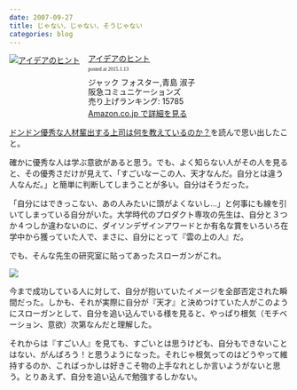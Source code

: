 ```yaml
---
date: 2007-09-27
title: じゃない、じゃない、そうじゃない
categories: blog
---
```


<div class="azlink-box"><div class="azlink-image" style="float:left"><a href="http://www.amazon.co.jp/exec/obidos/ASIN/4484031019/warikiru-22/" name="azlinklink" target="_blank"><img src="http://ecx.images-amazon.com/images/I/417NZZW9GVL._SL160_.jpg" alt="アイデアのヒント" style="border:none" /></a></div><div class="azlink-info" style="float:left;margin-left:15px;line-height:120%"><div class="azlink-name" style="margin-bottom:10px;line-height:120%"><a href="http://www.amazon.co.jp/exec/obidos/ASIN/4484031019/warikiru-22/" name="azlinklink" target="_blank">アイデアのヒント</a><div class="azlink-powered-date" style="font-size:7pt;margin-top:5px;font-family:verdana;line-height:120%">posted at 2015.1.13</div></div><div class="azlink-detail">ジャック フォスター,青島 淑子<br />阪急コミュニケーションズ<br />売り上げランキング: 15785<br /></div><div class="azlink-link" style="margin-top:5px"><a href="http://www.amazon.co.jp/exec/obidos/ASIN/4484031019/warikiru-22/" target="_blank">Amazon.co.jp で詳細を見る</a></div></div><div class="azlink-footer" style="clear:left"></div></div>

[ドンドン優秀な人材輩出する上司は何を教えているのか？](http://d.hatena.ne.jp/favre21/20070925#1190708583)を読んで思い出したこと。

確かに優秀な人は学ぶ意欲があると思う。でも、よく知らない人がその人を見ると、その優秀さだけが見えて、「すごいなーこの人、天才なんだ。自分とは違う人なんだ。」と簡単に判断してしまうことが多い。自分はそうだった。

「自分にはできっこない、あの人みたいに頭がよくないし…」と何事にも線を引いてしまっている自分がいた。大学時代のプロダクト専攻の先生は、自分と３つか４つしか違わないのに、ダイソンデザインアワードとか有名な賞をいろいろ在学中から獲っていた人で、まさに、自分にとって『雲の上の人』だ。 

でも、そんな先生の研究室に貼ってあったスローガンがこれ。

![](/mol/images/2007/0927-00.png)

今まで成功している人に対して、自分が抱いていたイメージを全部否定された瞬間だった。しかも、それが実際に自分が『天才』と決めつけていた人がこのようにスローガンとして、自分を追い込んでいる様を見ると、やっぱり根気（モチベーション、意欲）次第なんだと理解した。

それからは『すごい人』を見ても、すごいとは思うけども、自分もできないことはない、がんばろう！と思うようになった。それじゃ根気ってのはどうやって維持するのか、こればっかしは好きこそ物の上手なれとしか言いようがないと思う。とりあえず、自分を追い込んで勉強するしかない。
